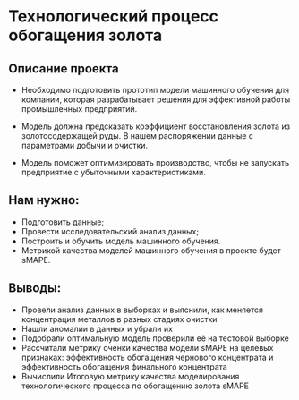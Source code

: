 # Технологический процесс обогащения золота

## Описание проекта
  - Необходимо подготовить прототип модели машинного обучения для компании, которая разрабатывает решения для эффективной работы промышленных предприятий.

  - Модель должна предсказать коэффициент восстановления золота из золотосодержащей руды. В нашем распоряжении данные с параметрами добычи и очистки.

  - Модель поможет оптимизировать производство, чтобы не запускать предприятие с убыточными характеристиками.

## Нам нужно:

- Подготовить данные;
- Провести исследовательский анализ данных;
- Построить и обучить модель машинного обучения.
- Метрикой качества моделей машинного обучения в проекте будет sMAPE.

## Выводы:

- Провели анализ данных в выборках и выяснили, как меняется концентрация металлов в разных стадиях очистки
- Нашли аномалии в данных и убрали их
- Подобрали оптимальную модель проверили её на тестовой выборке
- Рассчитали метрику оченки качества модели sMAPE на целевых признаках: эффективность обогащения чернового концентрата и эффективность обогащения финального концентрата
- Вычислили Итоговую метрику качества моделирования технологического процесса по обогащению золота sMAPE

